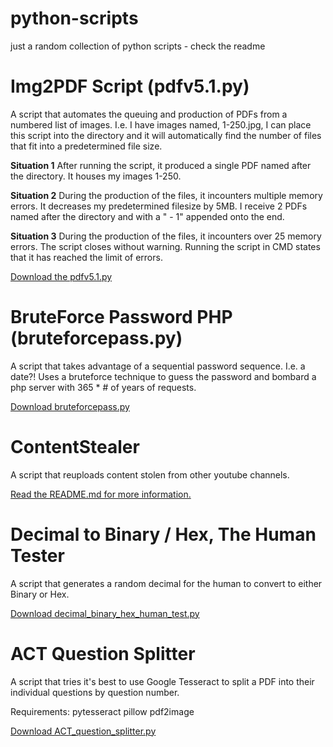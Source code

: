 # python-scripts
just a random collection of python scripts - check the readme

# Img2PDF Script (pdfv5.1.py)
A script that automates the queuing and production of PDFs from a numbered list of images.
I.e. I have images named, 1-250.jpg, I can place this script into the directory and it will automatically find the number of files that fit into a predetermined file size.

__Situation 1__
After running the script, it produced a single PDF named after the directory. It houses my images 1-250.

__Situation 2__
During the production of the files, it incounters multiple memory errors. It decreases my predetermined filesize by 5MB. I receive 2 PDFs named after the directory and with a " - 1" appended onto the end.

__Situation 3__
During the production of the files, it incounters over 25 memory errors. The script closes without warning. Running the script in CMD states that it has reached the limit of errors.

[Download the pdfv5.1.py](scripts/pdfv5.1.py)

# BruteForce Password PHP (bruteforcepass.py)
A script that takes advantage of a sequential password sequence. I.e. a date?! Uses a bruteforce technique to guess the password and bombard a php server with 365 * # of years of requests.

[Download bruteforcepass.py](scripts/bruteforcepass.py)

# ContentStealer
A script that reuploads content stolen from other youtube channels.

[Read the README.md for more information.](scripts/contentstealer)

# Decimal to Binary / Hex, The Human Tester
A script that generates a random decimal for the human to convert to either Binary or Hex.

[Download decimal_binary_hex_human_test.py](scripts/decimal_binary_hex_human_test.py)

# ACT Question Splitter
A script that tries it's best to use Google Tesseract to split a PDF into their individual questions by question number.

Requirements:
pytesseract
pillow
pdf2image

[Download ACT_question_splitter.py](scripts/ACT_question_splitter.py)
